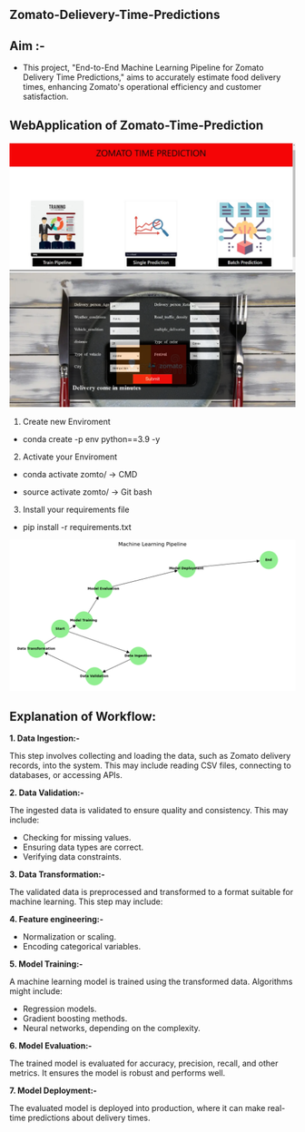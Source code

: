 ## **Zomato-Delievery-Time-Predictions**

## **Aim :-**
- This project, "End-to-End Machine Learning Pipeline for Zomato Delivery Time Predictions," aims to accurately estimate food delivery times, enhancing Zomato's operational efficiency and customer satisfaction.

## **WebApplication of Zomato-Time-Prediction**
!["WebApplication of Zomato-Time-Prediction"](4.jpg)
!["WebApplication of Zomato-Time-Prediction"](3.png)


1. Create new Enviroment
- conda create -p env python==3.9 -y

2. Activate your Enviroment
- conda activate zomto/ -> CMD

- source activate zomto/ -> Git bash

3. Install your requirements file
- pip install -r requirements.txt


!["Workflow of project"](2.png)


## **Explanation of Workflow:**

**1. Data Ingestion:-**

This step involves collecting and loading the data, such as Zomato delivery records, into the system. This may include reading CSV files, connecting to databases, or accessing APIs.

**2. Data Validation:-**

The ingested data is validated to ensure quality and consistency. This may include:
- Checking for missing values.
- Ensuring data types are correct.
- Verifying data constraints.

**3. Data Transformation:-**

The validated data is preprocessed and transformed to a format suitable for machine learning. This step may include:

**4. Feature engineering:-**

- Normalization or scaling.
- Encoding categorical variables.

**5. Model Training:-**

A machine learning model is trained using the transformed data. Algorithms might include: 
- Regression models.
- Gradient boosting methods.
- Neural networks, depending on the complexity.

**6. Model Evaluation:-**

The trained model is evaluated for accuracy, precision, recall, and other metrics. It ensures the model is robust and performs well.

**7. Model Deployment:-**

The evaluated model is deployed into production, where it can make real-time predictions about delivery times.

